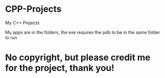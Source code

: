 # CPP-Projects
My C++ Projects

My apps are in the folders,
the exe requires the pdb to be
in the same folder to run
# No copyright, but please credit me for the project, thank you!
